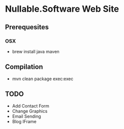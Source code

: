 # Nullable.Software Web Site

## Prerequesites
### OSX
* brew install java maven


## Compilation

* mvn clean package exec:exec

## TODO
* Add Contact Form
* Change Graphics
* Email Sending
* Blog IFrame